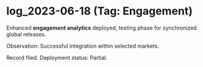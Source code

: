 # log_2023-06-18 (Tag: Engagement)

Enhanced **engagement analytics** deployed, testing phase for synchronized global releases.

Observation: Successful integration within selected markets.

Record filed. Deployment status: Partial.
